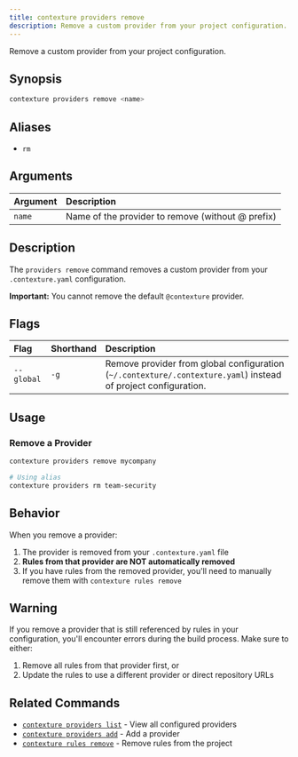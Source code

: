 ```yaml
---
title: contexture providers remove
description: Remove a custom provider from your project configuration.
---
```

Remove a custom provider from your project configuration.

## Synopsis

```bash
contexture providers remove <name>
```

## Aliases

- `rm`

## Arguments

| Argument | Description                                 |
| :------- | :------------------------------------------ |
| `name`   | Name of the provider to remove (without @ prefix) |

## Description

The `providers remove` command removes a custom provider from your `.contexture.yaml` configuration.

**Important:** You cannot remove the default `@contexture` provider.

## Flags

| Flag          | Shorthand | Description                                                |
| :------------ | :-------- | :--------------------------------------------------------- |
| `--global`    | `-g`      | Remove provider from global configuration (`~/.contexture/.contexture.yaml`) instead of project configuration. |

## Usage

### Remove a Provider

```bash
contexture providers remove mycompany

# Using alias
contexture providers rm team-security
```

## Behavior

When you remove a provider:
1. The provider is removed from your `.contexture.yaml` file
2. **Rules from that provider are NOT automatically removed**
3. If you have rules from the removed provider, you'll need to manually remove them with `contexture rules remove`

## Warning

If you remove a provider that is still referenced by rules in your configuration, you'll encounter errors during the build process. Make sure to either:
1. Remove all rules from that provider first, or
2. Update the rules to use a different provider or direct repository URLs

## Related Commands

- [`contexture providers list`](./providers-list.md) - View all configured providers
- [`contexture providers add`](./providers-add.md) - Add a provider
- [`contexture rules remove`](./rules-remove.md) - Remove rules from the project
